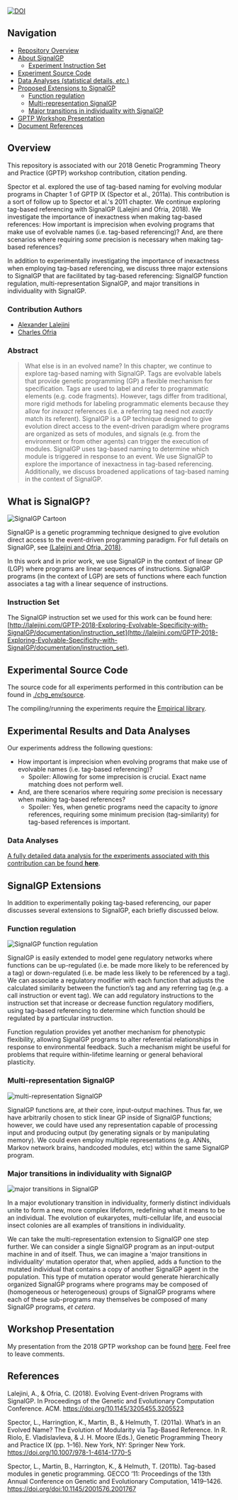 [![DOI](https://zenodo.org/badge/125904652.svg)](https://zenodo.org/badge/latestdoi/125904652)

## Navigation

- [Repository Overview](#overview)
- [About SignalGP](#what-is-signalgp)
  - [Experiment Instruction Set](#instruction-set)
- [Experiment Source Code](#experiment-source-code)
- [Data Analyses (statistical details, *etc.*)](#experimental-results-and-data-analyses)
- [Proposed Extensions to SignalGP](#signalGP-extensions)
  - [Function regulation](#function-regulation)
  - [Multi-representation SignalGP](#multi-representation-signalgp)
  - [Major transitions in individuality with SignalGP](#major-transitions-in-individuality-with-signalgp)
- [GPTP Workshop Presentation](#workshop-presentation)
- [Document References](#references)

## Overview

This repository is associated with our 2018 Genetic Programming Theory and Practice (GPTP) workshop contribution, citation pending.

Spector et al. explored the use of tag-based naming for evolving modular programs in Chapter 1 of GPTP IX (Spector et al., 2011a). This contribution is a sort of follow up to Spector et al.'s 2011 chapter. We continue exploring tag-based referencing with SignalGP (Lalejini and Ofria, 2018). We investigate the importance of inexactness when making tag-based references: How important is imprecision when evolving programs that make use of evolvable names (i.e. tag-based referencing)? And, are there scenarios where requiring _some_ precision is necessary when making tag-based references?

In addition to experimentally investigating the importance of inexactness when employing tag-based referencing, we discuss three major extensions to SignalGP that are facilitated by tag-based referencing: SignalGP function regulation, multi-representation SignalGP, and major transitions in individuality with SignalGP.

### Contribution Authors

- [Alexander Lalejini](http://lalejini.com)
- [Charles Ofria](http://ofria.com)

### Abstract

> What else is in an evolved name? In this chapter, we continue to explore tag-based naming with SignalGP.
> Tags are evolvable labels that provide genetic programming (GP) a flexible mechanism for specification.
> Tags are used to label and refer to programmatic elements (e.g. code fragments).
> However, tags differ from traditional, more rigid methods for labeling programmatic elements because they allow for _inexact_ references (i.e. a referring tag need not _exactly_ match its referent).
> SignalGP is a GP technique designed to give evolution direct access to the event-driven paradigm where programs are organized as sets of modules, and signals (e.g. from the environment or from other agents) can trigger the execution of modules. SignalGP uses tag-based naming to determine which module is triggered in response to an event.
> We use SignalGP to explore the importance of inexactness in tag-based referencing. Additionally, we discuss broadened applications of tag-based naming in the context of SignalGP.

## What is SignalGP?

![SignalGP Cartoon](./media/sgp-cartoon.png)

SignalGP is a genetic programming technique designed to give
evolution direct access to the event-driven programming paradigm. For full details on SignalGP, see [(Lalejini and Ofria, 2018)](https://arxiv.org/pdf/1804.05445.pdf).

In this work and in prior work, we use SignalGP in the context of linear GP (LGP) where programs are linear sequences of instructions. SignalGP programs (in the context of LGP) are sets of functions where each function associates a tag with a linear sequence of instructions.

### Instruction Set

The SignalGP instruction set we used for this work can be found here: [http://lalejini.com/GPTP-2018-Exploring-Evolvable-Specificity-with-SignalGP/documentation/instruction_set](http://lalejini.com/GPTP-2018-Exploring-Evolvable-Specificity-with-SignalGP/documentation/instruction_set).

## Experimental Source Code

The source code for all experiments performed in this contribution can be found in [./chg_env/source](./chg_env/source).

The compiling/running the experiments require the [Empirical library](https://github.com/devosoft/Empirical).

## Experimental Results and Data Analyses

Our experiments address the following questions:

- How important is imprecision when evolving programs that make use of evolvable names (i.e. tag-based referencing)?
  - Spoiler: Allowing for some imprecision is crucial. Exact name matching does not perform well.
- And, are there scenarios where requiring _some_ precision is necessary when making tag-based references?
  - Spoiler: Yes, when genetic programs need the capacity to _ignore_ references, requiring some minimum precision (tag-similarity) for tag-based references is important.

### Data Analyses

[A fully detailed data analysis for the experiments associated with this contribution can be found **here**](http://lalejini.com/GPTP-2018-Exploring-Evolvable-Specificity-with-SignalGP/analysis/stats.html).

## SignalGP Extensions

In addition to experimentally poking tag-based referencing, our paper discusses several extensions to SignalGP, each briefly discussed below.

### Function regulation

![SignalGP function regulation](./media/sgp-func-reg.png)

SignalGP is easily extended to model gene regulatory networks where functions can be up-regulated (i.e. be made more likely to be referenced by a tag) or down-regulated (i.e. be made less likely to be referenced by a tag). We can associate a regulatory modifier with each function that adjusts the calculated similarity between the function’s tag and any referring tag (e.g. a call instruction or event tag). We can add regulatory instructions to the instruction set that increase or decrease function regulatory modifiers, using tag-based referencing to determine which function should be regulated by a particular instruction.

Function regulation provides yet another mechanism for phenotypic flexibility, allowing SignalGP programs to alter referential relationships in response to environmental feedback. Such a mechanism might be useful for problems that require within-lifetime learning or general behavioral plasticity.

### Multi-representation SignalGP

![multi-representation SignalGP](./media/multi-rep-sgp.png)

SignalGP functions are, at their core, input-output machines. Thus far, we have arbitrarily chosen to stick linear GP inside of SignalGP functions; however, we could have used any representation capable of processing input and producing output (by generating signals or by manipulating memory). We could even employ multiple representations (e.g. ANNs, Markov network brains, handcoded modules, etc) within the same SignalGP program.

### Major transitions in individuality with SignalGP

![major transitions in SignalGP](./media/sgp-trans.png)

In a major evolutionary transition in individuality, formerly distinct individuals unite to form a new, more complex lifeform, redefining what it means to be an individual. The evolution of eukaryotes, multi-cellular life, and eusocial insect colonies are all examples of transitions in individuality.

We can take the multi-representation extension to SignalGP one step further. We can consider a single SignalGP program as an input-output machine in and of itself. Thus, we can imagine a 'major transitions in individuality' mutation operator that, when applied, adds a function to the mutated individual that contains a copy of another SignalGP agent in the population. This type of mutation operator would generate hierarchically organized SignalGP programs where programs may be composed of (homogeneous or heterogeneous) groups of SignalGP programs where each of these sub-programs may themselves be composed of many SignalGP programs, _et cetera_.

## Workshop Presentation

My presentation from the 2018 GPTP workshop can be found [here](https://docs.google.com/presentation/d/1KF9iQb08CtQiWYD4py53DDJD_kjzT2U6Z3CtqfF8Bdc/edit?usp=sharing). Feel free to leave comments.

## References

Lalejini, A., & Ofria, C. (2018). Evolving Event-driven Programs with SignalGP. In Proceedings of the Genetic and Evolutionary Computation Conference. ACM. https://doi.org/10.1145/3205455.3205523

Spector, L., Harringtion, K., Martin, B., & Helmuth, T. (2011a). What’s in an Evolved Name? The Evolution of Modularity via Tag-Based Reference. In R. Riolo, E. Vladislavleva, & J. H. Moore (Eds.), Genetic Programming Theory and Practice IX (pp. 1–16). New York, NY: Springer New York. https://doi.org/10.1007/978-1-4614-1770-5

Spector, L., Martin, B., Harrington, K., & Helmuth, T. (2011b). Tag-based modules in genetic programming. GECCO ’11: Proceedings of the 13th Annual Conference on Genetic and Evolutionary Computation, 1419–1426. https://doi.org/doi:10.1145/2001576.2001767
